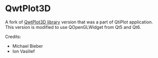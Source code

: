 QwtPlot3D
=========

A fork of [QwtPlot3D library](https://qwtplot3d.sourceforge.net/) version that
was a part of QtiPlot application.
This version is modified to use QOpenGLWidget from Qt5 and Qt6.

Credits:
 - Michael Bieber
 - Ion Vasilief
